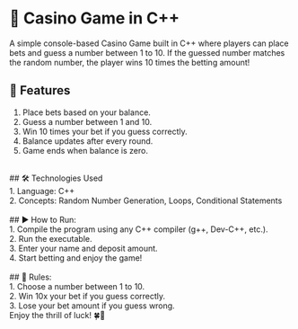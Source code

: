 # 🎰 Casino Game in C++ <br>
A simple console-based Casino Game built in C++ where players can place bets and guess a number between 1 to 10. If the guessed number matches the random number, the player wins 10 times the betting amount!
<br>
## 🚀 Features <br>
1. Place bets based on your balance. <br>
2. Guess a number between 1 and 10. <br>
3. Win 10 times your bet if you guess correctly. <br>
4. Balance updates after every round. <br>
5. Game ends when balance is zero. <br>
<br>
## 🛠️ Technologies Used <br>
1. Language: C++ <br>
2. Concepts: Random Number Generation, Loops, Conditional Statements <br>
<br>
## ▶️ How to Run: <br>
1. Compile the program using any C++ compiler (g++, Dev-C++, etc.). <br>
2. Run the executable. <br>
3. Enter your name and deposit amount. <br>
4. Start betting and enjoy the game! <br>
<br>
## 📜 Rules: <br>
1. Choose a number between 1 to 10. <br>
2. Win 10x your bet if you guess correctly. <br>
3. Lose your bet amount if you guess wrong. <br>
Enjoy the thrill of luck! 🍀🎲 
